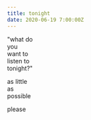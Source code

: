 ```yaml
---
title: tonight
date: 2020-06-19 7:00:00Z
---
```


"what do  
you  
want to  
listen to  
tonight?"  

as little  
as  
possible  

please  